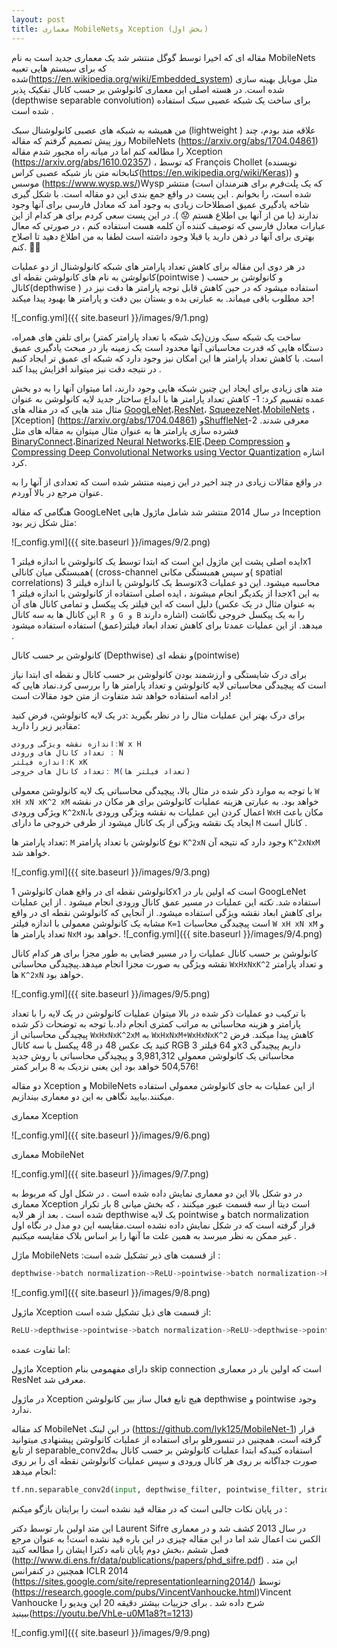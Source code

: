 ```yaml
---
layout: post
title: معماری MobileNetsو Xception (بخش اول)
---
```

مقاله ای که اخیرا توسط گوگل منتشر شد یک معماری جدید است به نام MobileNets که برای سیستم هایی تعبیه شده(https://en.wikipedia.org/wiki/Embedded_system) مثل موبایل بهینه سازی شده است. در هسته اصلی این معماری کانولوشن بر حسب کانال تفکیک پذیر (depthwise separable convolution) برای ساخت یک شبکه عصبی سبک استفاده شده است .

من همیشه به شبکه های عصبی کانولوشنال سبک (lightweight ) علاقه مند بودم، چند روز پیش تصمیم گرفتم که مقاله MobileNets  (https://arxiv.org/abs/1704.04861) را مطالعه کنم اما در میانه راه مجبور شدم مقاله Xception (https://arxiv.org/abs/1610.02357) ، که توسط François Chollet (نویسنده کتابخانه متن باز شبکه عصبی کراس(https://en.wikipedia.org/wiki/Keras)) و موسس (https://www.wysp.ws/)Wysp که یک پلت‌فرم برای هنرمندان است) منتشر شده است، را بخوانم . این پست در واقع جمع بندی این دو مقاله است. با شکل گیری شاخه یادگیری عمیق اصطلاحات زیادی به وجود آمد که معادل فارسی برای آنها وجود ندارند (یا من از آنها بی اطلاع هستم 😟 ). در این پست سعی کردم برای هر کدام از این عبارات معادل فارسی که توصیف کننده آن کلمه هست استفاده کنم ، در صورتی که معال بهتری برای آنها در ذهن دارید یا قبلا وجود داشته است لطفا به من اطلاع دهید تا اصلاح کنم. 🙏🏽

در هر دوی این مقاله برای کاهش تعداد پارامتر های شبکه کانولوشنال از دو عملیات کانولوشن به نام های کانولوشن نقطه ای(pointwise  ) و کانولوشن بر حسب کانال(depthwise ) استفاده میشود که در حین کاهش قابل توجه پارامتر ها دقت نیز در حد مطلوب باقی میماند. به عبارتی بده و بستان بین دقت و پارامتر ها بهبود پیدا میکند!

![_config.yml]({{ site.baseurl }}/images/9/1.png)

ساخت یک شبکه سبک وزن(یک شبکه با تعداد پارامتر کمتر) برای تلفن های همراه، دستگاه هایی که قدرت محاسباتی آنها محدود است یک زمینه باز در مبحث یادگیری عمیق است. با کاهش تعداد پارامتر ها این امکان نیز وجود دارد که شبکه ای عمیق تر ایجاد کنیم در نتیجه دقت نیز میتواند افزایش پیدا کند .  

متد های زیادی برای ایجاد این چنین شبکه هایی وجود دارند، اما میتوان آنها را به دو بخش عمده تقسیم کرد: 
1-	کاهش تعداد پارامتر ها با ابداع ساختار جدید لایه کانولوشن 
به عنوان مثال متد هایی که در مقاله های [GoogLeNet](https://arxiv.org/abs/1409.4842)،[ResNet](https://arxiv.org/abs/1512.03385)، [SqueezeNet](https://arxiv.org/abs/1602.07360)،[MobileNets](https://arxiv.org/abs/1704.04861) ،[Xception] (https://arxiv.org/abs/1704.04861) و[ShuffleNet](https://arxiv.org/pdf/1707.01083.pdf)معرفی شدند.
2-	فشرده سازی پارامتر ها
به عنوان مثال میتوان به مقاله های مثل [BinaryConnect](https://arxiv.org/abs/1511.00363)،[Binarized Neural Networks](https://arxiv.org/abs/1602.02830)،[EIE](https://arxiv.org/abs/1602.01528)،[Deep Compression](https://arxiv.org/abs/1510.00149) و [Compressing Deep Convolutional Networks using Vector Quantization](https://arxiv.org/abs/1412.6115) اشاره کرد.

در واقع مقالات زیادی در چند اخیر در این زمینه منتشر شده است که تعدادی از آنها را به عنوان مرجع در بالا آوردم.

هنگامی که مقاله GoogLeNet در سال 2014 منتشر شد شامل ماژول هایی Inception مثل شکل زیر بود:

 ![_config.yml]({{ site.baseurl }}/images/9/2.png)

ایده اصلی پشت این ماژول این است که ابتدا توسط یک کانولوشن با اندازه فیلتر 1x1 همبستگی میان کانالی( (cross-channel  و سپس همبستگی مکانی( spatial correlations) توسط یک کانولوشن یا اندازه فیلتر 3x3 محاسبه میشود. این دو عملیات جدا از یکدیگر انجام میشوند ، ایده اصلی استفاده از کانولوشن با اندازه فیلتر 1x1 به این دلیل است که این فیلتر یک پیکسل و تمامی کانال های آن (به عنوان مثال در یک عکس این کانال ها به سه کانال `R و G و B` اشاره دارند) را به یک پیکسل خروجی نگاشت میدهد. از این عملیات عمدتا برای کاهش تعداد ابعاد فیلتر(عمق) استفاده استفاده میشود .

کانولوشن بر حسب کانال (Depthwise) و نقطه ای(pointwise)

برای درک شایستگی و ارزشمند بودن کانولوشن بر حسب کانال و نقطه ای ابتدا نیاز است که پیچیدگی محاسباتی لایه کانولوشن و تعداد پارامتر ها را بررسی کرد.نماد هایی که در ادامه استفاده خواهد شد متفاوت از متن خود مقالات است!

برای درک بهتر این عملیات مثال را در نظر بگیرید :در یک لایه کانولوشن، فرض کنید مقادیر زیر را دارید:

```javascript
اندازه نقشه ویژگی ورودی:W x H
تعداد کانال های ورودی : N
اندازه فیلتر:K xK
تعداد کانال های خروجی: M(تعداد فیلتر ها)
```

با توجه به موارد ذکر شده در مثال بالا، پیچیدگی محاسباتی یک لایه کانولوشن معمولی
  `W xH xN xK^2 xM` خواهد بود. به عبارتی هزینه عملیات کانولوشن برای هر مکان در  نقشه ویژگی ورودی `K^2xN`،اعمال کردن این عملیات به  نقشه ویژگی ورودی با `WxH` مکان باعث ایجاد یک نقشه ویژگی از یک کانال میشود از طرفی خروجی ما دارای `M` کانال است .

تعداد پارامتر ها: `M` نوع کانولوشن با تعداد پارامتر `K^2xN`  وجود دارد که نتیجه آن `K^2xNxM` خواهد شد.

![_config.yml]({{ site.baseurl }}/images/9/3.png)

کانولوشن نقطه ای در واقع همان کانولوشن 1x1 است که اولین بار در GoogLeNet استفاده شد. *نکته* این عملیات در مسیر عمق کانال ورودی انجام میشود . از این عملیات برای کاهش ابعاد نقشه ویژگی استفاده میشود. از آنجایی که کانولوشن نقطه ای در واقع مشابه یک کانولوشن معمولی با اندازه فیلتر `K=1` است پیچیدگی محاسبات `W xH xN xM` و تعداد پارامتر ها `NxM` خواهد بود.
![_config.yml]({{ site.baseurl }}/images/9/4.png)

کانولوشن بر حسب کانال عملیات را در مسیر فضایی به طور مجزا برای هر کدام کانال نقشه ویژگی  به صورت مجزا انجام میدهد.پیچیدگی محاسباتی `WxHxNxK^2` و تعداد پارامتر ها `K^2xN` خواهد بود.

![_config.yml]({{ site.baseurl }}/images/9/5.png)

با ترکیب دو عملیات ذکر شده در بالا میتوان عملیات کانولوشن در یک لایه را با تعداد پارامتر و هزینه محاسباتی به مراتب کمتری انجام داد.با توجه به توضحات ذکر شده پیچیدگی محاسباتی از `WxHxNxK^2xM` به `WxHxNxM+WxHxNxK^2` کاهش پیدا میکند. فرض کنید یک عکس 48 در 48 پیکسل با سه کانال RGB و 64 فیلتر 3x3 داریم پیچیدگی محاسباتی یک کانولوشن معمولی 3,981,312 و پیچیدگی محاسباتی با روش جدید 504,576 خواهد بود این یعنی نزدیک به 8 برابر کمتر!

دو مقاله Xception و MobileNets از این عملیات به جای کانولوشن معمولی استفاده میکنند.بیایید نگاهی به این دو معماری بیندازیم.

معماری Xception

![_config.yml]({{ site.baseurl }}/images/9/6.png)

معماری MobileNet

![_config.yml]({{ site.baseurl }}/images/9/7.png)

در دو شکل بالا این دو معماری نمایش داده شده است . در شکل اول که مربوط به معماری Xception است دیتا از سه قسمت عبور میکنند ، که بخش میانی 8 بار تکرار شده است . بعد از هر لایه depthwise یک لایه pointwise و batch normalization قرار گرفته است که در شکل نمایش داده نشده است.مقایسه این دو مدل در نگاه اول غیر ممکن به نظر میرسد به همین علت ما آنها را بر اساس بلاک مقایسه میکنیم .

ماژل MobileNets :از قسمت های ذیر تشکیل شده است :

```python
depthwise->batch normalization->ReLU->pointwise->batch normalization->ReLU
```

![_config.yml]({{ site.baseurl }}/images/9/8.png)


ماژول Xception  از قسمت های ذیل تشکیل شده است:

```python
ReLU->depthwise->pointwise->batch normalization->ReLU->depthwise->pointwise->batch normalization->ReLU->depthwise->pointwise->batch normalization+identity mapping
```

اما تفاوت عمده:

ماژول Xception  دارای مفهمومی بنام skip connection است که اولین بار در معماری ResNet معرفی شد. 

در ماژول Xception  هیچ تابع فعال ساز بین کانولوشن depthwise  و pointwise  وجود ندارد.

کد مقاله MobileNet در این لینک (https://github.com/lyk125/MobileNet-1) قرار گرفته است، همچنین در تنسورفلو برای استفاده از عملیات کانولوشن پیشنهادی میتوانید از تابع separable_conv2dاستفاده کنیدکه ابتدا عملیات کانولوشن بر حسب کانال به صورت جداگانه بر روی هر کانال ورودی و سپس عملیات کانولوشن نقطه ای را بر روی انجام میدهد:

```python
tf.nn.separable_conv2d(input, depthwise_filter, pointwise_filter, strides, padding, rate=None, name=None)
```

در پایان نکات جالبی است که در مقاله قید نشده است را برایتان بازگو میکنم :

این متد اولین بار توسط دکتر Laurent Sifre در سال 2013 کشف شد و در معماری الکس نت اعمال شد اما در این مقاله چیزی در این باره قید نشده است! به عنوان مرجع فصل ششم ،بخش دوم پایان نامه دکترا ایشان را مطالعه کنید (http://www.di.ens.fr/data/publications/papers/phd_sifre.pdf) . این متد همچنین در کنفرانس ICLR 2014 (https://sites.google.com/site/representationlearning2014/) توسط (https://research.google.com/pubs/VincentVanhoucke.html)Vincent Vanhoucke شرح داده شد . برای جزییات بیشتر دقیقه 20 این ویدیو را ببینید(https://youtu.be/VhLe-u0M1a8?t=1213)

![_config.yml]({{ site.baseurl }}/images/9/9.png)
